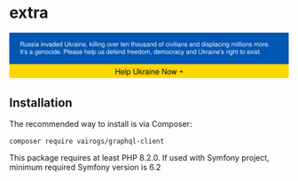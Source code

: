 # extra

[![Stand With Ukraine](https://raw.githubusercontent.com/vshymanskyy/StandWithUkraine/main/banner2-direct.svg)](https://vshymanskyy.github.io/StandWithUkraine)

Installation
------------

The recommended way to install is via Composer:

```
composer require vairogs/graphql-client
```

This package requires at least PHP 8.2.0. If used with Symfony project, minimum required Symfony version is 6.2
